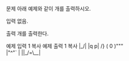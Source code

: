 문제
아래 예제와 같이 개를 출력하시오.

입력
없음.

출력
개를 출력한다.

예제 입력 1  복사
예제 출력 1  복사
|\_/|
|q p|   /}
( 0 )"""\
|"^"`    |
||_/=\\__|